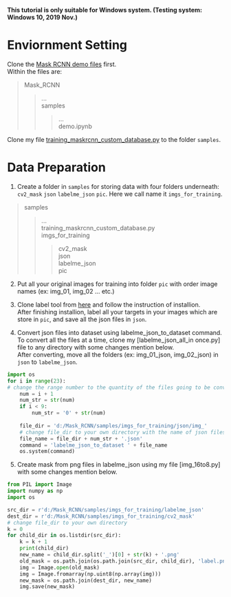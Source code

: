 **This tutorial is only suitable for Windows system. (Testing system: Windows 10, 2019 Nov.)** 
# Enviornment Setting

Clone the [Mask RCNN demo files](https://github.com/matterport/Mask_RCNN) first.<br>
Within the files are:
>Mask_RCNN
>>...<br>
>>samples
>>>...<br>
>>>demo.ipynb

Clone my file [training_maskrcnn_custom_database.py](https://github.com/yitzu1476/mask_rcnn_custom_database/blob/master/training_maskrcnn_custom_database.py) to the folder `samples`.

# Data Preparation

1. Create a folder in `samples` for storing data with four folders underneath: `cv2_mask` `json` `labelme_json` `pic`. Here we call name it `imgs_for_training`.<br>
>samples
>>...<br>
>>training_maskrcnn_custom_database.py<br>
>>imgs_for_training
>>>cv2_mask<br>
>>>json<br>
>>>labelme_json<br>
>>>pic

2. Put all your original images for training into folder `pic` with order image names (ex: img_01, img_02 ... etc.)<br>

3. Clone label tool from [here](https://github.com/wkentaro/labelme) and follow the instruction of installion.<br>
After finishing installion, label all your targets in your images which are store in `pic`, and save all the json files in `json`.<br>

4. Convert json files into dataset using labelme_json_to_dataset command.<br>
To convert all the files at a time, clone my [labelme_json_all_in once.py] file to any directory with some changes mention below.<br>
After converting, move all the folders (ex: img_01_json, img_02_json) in `json` to `labelme_json`.
```python
import os
for i in range(23):
# change the range number to the quantity of the files going to be converted.
    num = i + 1
    num_str = str(num)
    if i < 9:
        num_str = '0' + str(num)
    
    file_dir = 'd:/Mask_RCNN/samples/imgs_for_training/json/img_'
    # change file_dir to your own directory with the name of json files without number.
    file_name = file_dir + num_str + '.json'
    command = 'labelme_json_to_dataset ' + file_name
    os.system(command)
```

5. Create mask from png files in labelme_json using my file [img_16to8.py] with some changes mention below.
```python
from PIL import Image
import numpy as np
import os

src_dir = r'd:/Mask_RCNN/samples/imgs_for_training/labelme_json'
dest_dir = r'd:/Mask_RCNN/samples/imgs_for_training/cv2_mask'
# change file_dir to your own directory
k = 0
for child_dir in os.listdir(src_dir):
    k = k + 1
    print(child_dir)
    new_name = child_dir.split('_')[0] + str(k) + '.png'
    old_mask = os.path.join(os.path.join(src_dir, child_dir), 'label.png')
    img = Image.open(old_mask)
    img = Image.fromarray(np.uint8(np.array(img)))
    new_mask = os.path.join(dest_dir, new_name)
    img.save(new_mask)
```

